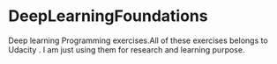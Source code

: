 # DeepLearningFoundations
Deep learning Programming exercises.All of these exercises  belongs to Udacity . I am just using them for research and learning purpose.
